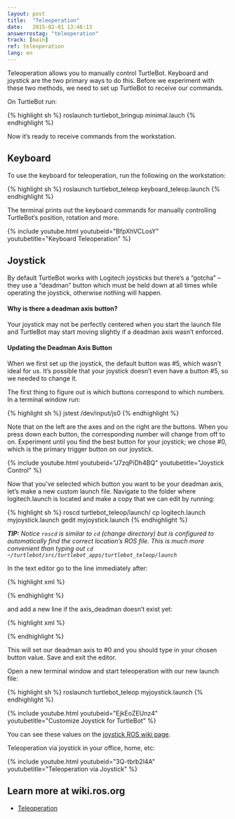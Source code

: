 ```yaml
---
layout: post
title:  "Teleoperation"
date:   2015-02-01 13:46:13
answerrostag: "teleoperation"
track: [main]
ref: teleoperation
lang: en
---
```


Teleoperation allows you to manually control TurtleBot. Keyboard and joystick are the two primary ways to do this. Before we experiment with these two methods, we need to set up TurtleBot to receive our commands.

On TurtleBot run:

{% highlight sh %}
roslaunch turtlebot_bringup minimal.lauch
{% endhighlight %}

Now it’s ready to receive commands from the workstation.

## Keyboard

To use the keyboard for teleoperation, run the following on the workstation:

{% highlight sh %}
roslaunch turtlebot_teleop keyboard_teleop.launch
{% endhighlight %}

The terminal prints out the keyboard commands for manually controlling TurtleBot’s position, rotation and more.

{% include youtube.html youtubeid="BfpXhVCLosY" youtubetitle="Keyboard Teleoperation" %}

## Joystick

By default TurtleBot works with Logitech joysticks but there’s a “gotcha” – they use a “deadman” button which must be held down at all times while operating the joystick, otherwise nothing will happen.

#### Why is there a deadman axis button? 

Your joystick may not be perfectly centered when you start the launch file and TurtleBot may start moving slightly if a deadman axis wasn’t enforced.

#### Updating the Deadman Axis Button

When we first set up the joystick, the default button was #5, which wasn’t ideal for us. It’s possible that your joystick doesn’t even have a button #5, so we needed to change it.

The first thing to figure out is which buttons correspond to which numbers. In a terminal window run:

{% highlight sh %}
jstest /dev/input/js0
{% endhighlight %}

Note that on the left are the axes and on the right are the buttons. When you press down each button, the corresponding number will change from off to on. Experiment until you find the best button for your joystick; we chose #0, which is the primary trigger button on our joystick.

{% include youtube.html youtubeid="J7zqPiDh4BQ" youtubetitle="Joystick Control" %}

Now that you’ve selected which button you want to be your deadman axis, let’s make a new custom launch file. Navigate to the folder where logitech.launch is located and make a copy that we can edit by running:

{% highlight sh %}
roscd turtlebot_teleop/launch/
cp logitech.launch myjoystick.launch
gedit myjoystick.launch
{% endhighlight %}

***TIP:** Notice `roscd` is similar to `cd` (change directory) but is configured to automatically find the correct location’s ROS file. This is much more convenient than typing out `cd ~/turtlebot/src/turtlebot_apps/turtlebot_teleop/launch`*

In the text editor go to the line immediately after:

{% highlight xml %}
<param name="scale_linear" value="0.5" />
{% endhighlight %}

and add a new line if the axis_deadman doesn’t exist yet:

{% highlight xml %}
<param name="axis_deadman" value="0" />
{% endhighlight %}

This will set our deadman axis to #0 and you should type in your chosen button value. Save and exit the editor.

Open a new terminal window and start teleoperation with our new launch file:

{% highlight sh %}
roslaunch turtlebot_teleop myjoystick.launch
{% endhighlight %}

{% include youtube.html youtubeid="EjkEoZEUnz4" youtubetitle="Customize Joystick for TurtleBot" %}

You can see these values on the [joystick ROS wiki page](http://wiki.ros.org/turtlebot_teleop/Tutorials/indigo/Joystick%20Teleop).

Teleoperation via joystick in your office, home, etc:

{% include youtube.html youtubeid="3Q-tbrb2l4A" youtubetitle="Teleoperation via Joystick" %}

## Learn more at wiki.ros.org

* [Teleoperation](http://wiki.ros.org/Robots/TurtleBot#turtlebot.2BAC8-Tutorials.2BAC8-indigo.Teleoperation)

